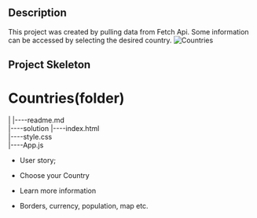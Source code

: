 
## Description
This project was created by pulling data from Fetch Api. Some information can be accessed by selecting the desired country.
![Countries](https://github.com/Tolga-Ozd/Tolga-Ozd/assets/44951399/e05f4488-2d6c-4ccd-b4f1-a2b6957444c2)

## Project Skeleton 

# Countries(folder)
|
|----readme.md               
|----solution
        |----index.html  
        |----style.css   
        |----App.js


-  User story;

- Choose your Country
- Learn more information
- Borders, currency, population, map etc.
